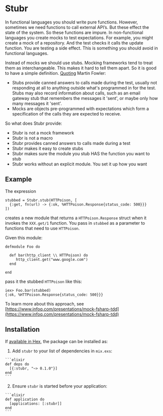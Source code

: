 # Stubr

In functional languages you should write pure functions. However, sometimes we need functions to call external API’s. But these effect the state of the system. So these functions are impure. In non-functional languages you create mocks to test expectations. For example, you might create a mock of a repository. And the test checks it calls the update function. You are testing a side effect. This is something you should avoid in functional languages. 

Instead of mocks we should use stubs. Mocking frameworks tend to treat them as interchangeable. This makes it hard to tell them apart. So it is good to have a simple definition. [Quoting](http://martinfowler.com/articles/mocksArentStubs.html) Martin Fowler:

* Stubs provide canned answers to calls made during the test, usually not responding at all to anything outside what's programmed in for the test. Stubs may also record information about calls, such as an email gateway stub that remembers the messages it 'sent', or maybe only how many messages it 'sent'.
* Mocks are objects pre-programmed with expectations which form a specification of the calls they are expected to receive.

So what does Stubr provide:
* Stubr is not a mock framework
* Stubr is not a macro
* Stubr provides canned answers to calls made during a test
* Stubr makes it easy to create stubs
* Stubr makes sure the module you stub HAS the function you want to stub
* Stubr works without an explicit module. You set it up how you want

## Example
The expression

```
stubbed = Stubr.stub(HTTPoison, [
  {:get, fn(url) -> {:ok, %HTTPoison.Response{status_code: 500}}}
])
```
  
creates a new module that returns a `HTTPoison.Response` struct when it invokes the `XXX.get/1` function. You pass in `stubbed` as a parameter to functions that need to use `HTTPoison`. 

Given this module:

```
defmodule Foo do

  def bar(http_client \\ HTTPoison) do
     http_client.get("www.google.com")
  end

end
```

pass it the stubbed `HTTPoison` like this:

```
iex> Foo.bar(stubbed)
{:ok, %HTTPoison.Response{status_code: 500}}}
```

To learn more about this approach, see [https://www.infoq.com/presentations/mock-fsharp-tdd](https://www.infoq.com/presentations/mock-fsharp-tdd)

## Installation

If [available in Hex](https://hex.pm/docs/publish), the package can be installed as:

  1. Add `stubr` to your list of dependencies in `mix.exs`:

    ```elixir
    def deps do
      [{:stubr, "~> 0.1.0"}]
    end
    ```

  2. Ensure `stubr` is started before your application:

    ```elixir
    def application do
      [applications: [:stubr]]
    end
    ```

